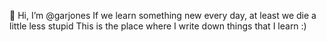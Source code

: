 👋  Hi, I’m @garjones
If we learn something new every day, at least we die a little less stupid
This is the place where I write down things that I learn :)
<!---
garjones/garjones is a ✨ special ✨ repository because its `README.md` (this file) appears on your GitHub profile.
You can click the Preview link to take a look at your changes.
--->
